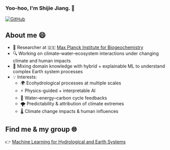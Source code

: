 ### Yoo-hoo, I'm Shijie Jiang. 👋

[![GitHub](https://img.shields.io/badge/dynamic/json?logo=github&labelColor=24292e&color=24292e&label=GitHub%20STARS&query=stars&url=https%3A%2F%2Fapi.github-star-counter.workers.dev%2Fuser%2Foreopie&style=flat-square)](https://github.com/oreopie)

## About me 😄 

- 🌱 Researcher at 🇩🇪 [Max Planck Institute for Biogeochemistry](https://www.bgc-jena.mpg.de/en)  
- 🔍 Working on climate–water–ecosystem interactions under changing climate and human impacts  
- 🧠 Mixing domain knowledge with hybrid + explainable ML to understand complex Earth system processes  
- 💡 Interests:  
  - 🌍 Ecohydrological processes at multiple scales  
  - ⚡ Physics-guided + interpretable AI  
  - 🔄 Water–energy–carbon cycle feedbacks  
  - 🌪 Predictability & attribution of climate extremes  
  - 🌡 Climate change impacts & human influences  

## Find me & my group 🌐  
👉 [Machine Learning for Hydrological and Earth Systems](https://www.bgc-jena.mpg.de/en/bgi/ml4hes)  
